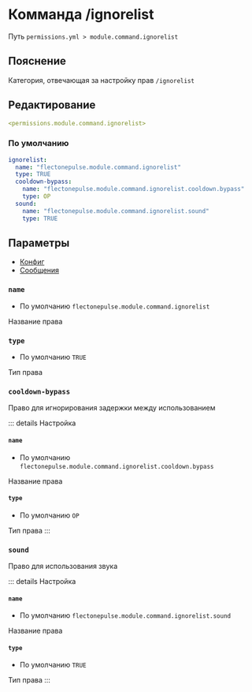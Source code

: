 # Комманда /ignorelist
Путь `permissions.yml > module.command.ignorelist`

## Пояснение
Категория, отвечающая за настройку прав `/ignorelist`

## Редактирование
```yaml
<permissions.module.command.ignorelist>
```

### По умолчанию
```yaml
ignorelist:
  name: "flectonepulse.module.command.ignorelist"
  type: TRUE
  cooldown-bypass:
    name: "flectonepulse.module.command.ignorelist.cooldown.bypass"
    type: OP
  sound:
    name: "flectonepulse.module.command.ignorelist.sound"
    type: TRUE
```

## Параметры

- [Конфиг](/en/config/module/command/ignorelist/)
- [Сообщения](/en/messages/ru_ru/module/command/ignorelist/)

### `name`
- По умолчанию `flectonepulse.module.command.ignorelist`

Название права

### `type`
- По умолчанию `TRUE`

Тип права

### `cooldown-bypass`

Право для игнорирования задержки между использованием

::: details Настройка
#### `name`
- По умолчанию `flectonepulse.module.command.ignorelist.cooldown.bypass`

Название права

#### `type`
- По умолчанию `OP`

Тип права
:::

### `sound`

Право для использования звука

::: details Настройка
#### `name`
- По умолчанию `flectonepulse.module.command.ignorelist.sound`

Название права

#### `type`
- По умолчанию `TRUE`

Тип права
:::

<!--@include: @/en/parts/permission.md-->

